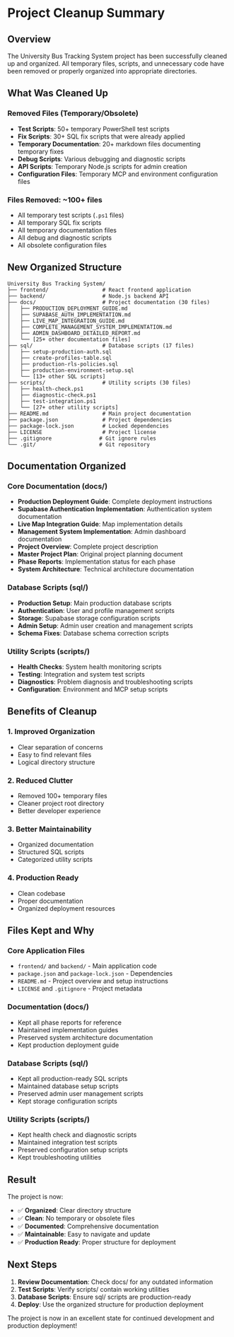 # Project Cleanup Summary

## Overview
The University Bus Tracking System project has been successfully cleaned up and organized. All temporary files, scripts, and unnecessary code have been removed or properly organized into appropriate directories.

## What Was Cleaned Up

### Removed Files (Temporary/Obsolete)
- **Test Scripts**: 50+ temporary PowerShell test scripts
- **Fix Scripts**: 30+ SQL fix scripts that were already applied
- **Temporary Documentation**: 20+ markdown files documenting temporary fixes
- **Debug Scripts**: Various debugging and diagnostic scripts
- **API Scripts**: Temporary Node.js scripts for admin creation
- **Configuration Files**: Temporary MCP and environment configuration files

### Files Removed: ~100+ files
- All temporary test scripts (`.ps1` files)
- All temporary SQL fix scripts
- All temporary documentation files
- All debug and diagnostic scripts
- All obsolete configuration files

## New Organized Structure

```
University Bus Tracking System/
├── frontend/                 # React frontend application
├── backend/                  # Node.js backend API
├── docs/                     # Project documentation (30 files)
│   ├── PRODUCTION_DEPLOYMENT_GUIDE.md
│   ├── SUPABASE_AUTH_IMPLEMENTATION.md
│   ├── LIVE_MAP_INTEGRATION_GUIDE.md
│   ├── COMPLETE_MANAGEMENT_SYSTEM_IMPLEMENTATION.md
│   ├── ADMIN_DASHBOARD_DETAILED_REPORT.md
│   └── [25+ other documentation files]
├── sql/                      # Database scripts (17 files)
│   ├── setup-production-auth.sql
│   ├── create-profiles-table.sql
│   ├── production-rls-policies.sql
│   ├── production-environment-setup.sql
│   └── [13+ other SQL scripts]
├── scripts/                  # Utility scripts (30 files)
│   ├── health-check.ps1
│   ├── diagnostic-check.ps1
│   ├── test-integration.ps1
│   └── [27+ other utility scripts]
├── README.md                 # Main project documentation
├── package.json              # Project dependencies
├── package-lock.json         # Locked dependencies
├── LICENSE                   # Project license
├── .gitignore               # Git ignore rules
└── .git/                    # Git repository
```

## Documentation Organized

### Core Documentation (docs/)
- **Production Deployment Guide**: Complete deployment instructions
- **Supabase Authentication Implementation**: Authentication system documentation
- **Live Map Integration Guide**: Map implementation details
- **Management System Implementation**: Admin dashboard documentation
- **Project Overview**: Complete project description
- **Master Project Plan**: Original project planning document
- **Phase Reports**: Implementation status for each phase
- **System Architecture**: Technical architecture documentation

### Database Scripts (sql/)
- **Production Setup**: Main production database scripts
- **Authentication**: User and profile management scripts
- **Storage**: Supabase storage configuration scripts
- **Admin Setup**: Admin user creation and management scripts
- **Schema Fixes**: Database schema correction scripts

### Utility Scripts (scripts/)
- **Health Checks**: System health monitoring scripts
- **Testing**: Integration and system test scripts
- **Diagnostics**: Problem diagnosis and troubleshooting scripts
- **Configuration**: Environment and MCP setup scripts

## Benefits of Cleanup

### 1. Improved Organization
- Clear separation of concerns
- Easy to find relevant files
- Logical directory structure

### 2. Reduced Clutter
- Removed 100+ temporary files
- Cleaner project root directory
- Better developer experience

### 3. Better Maintainability
- Organized documentation
- Structured SQL scripts
- Categorized utility scripts

### 4. Production Ready
- Clean codebase
- Proper documentation
- Organized deployment resources

## Files Kept and Why

### Core Application Files
- `frontend/` and `backend/` - Main application code
- `package.json` and `package-lock.json` - Dependencies
- `README.md` - Project overview and setup instructions
- `LICENSE` and `.gitignore` - Project metadata

### Documentation (docs/)
- Kept all phase reports for reference
- Maintained implementation guides
- Preserved system architecture documentation
- Kept production deployment guide

### Database Scripts (sql/)
- Kept all production-ready SQL scripts
- Maintained database setup scripts
- Preserved admin user management scripts
- Kept storage configuration scripts

### Utility Scripts (scripts/)
- Kept health check and diagnostic scripts
- Maintained integration test scripts
- Preserved configuration setup scripts
- Kept troubleshooting utilities

## Result

The project is now:
- ✅ **Organized**: Clear directory structure
- ✅ **Clean**: No temporary or obsolete files
- ✅ **Documented**: Comprehensive documentation
- ✅ **Maintainable**: Easy to navigate and update
- ✅ **Production Ready**: Proper structure for deployment

## Next Steps

1. **Review Documentation**: Check docs/ for any outdated information
2. **Test Scripts**: Verify scripts/ contain working utilities
3. **Database Scripts**: Ensure sql/ scripts are production-ready
4. **Deploy**: Use the organized structure for production deployment

The project is now in an excellent state for continued development and production deployment!
